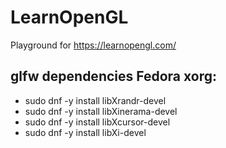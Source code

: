 # LearnOpenGL
Playground for https://learnopengl.com/

## glfw dependencies Fedora xorg:
- sudo dnf -y install libXrandr-devel
- sudo dnf -y install libXinerama-devel
- sudo dnf -y install libXcursor-devel
- sudo dnf -y install libXi-devel
